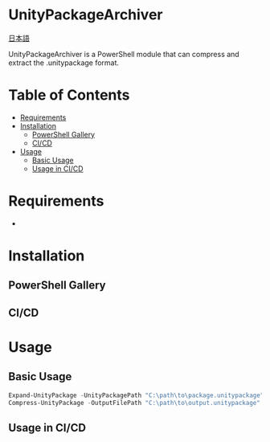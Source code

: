 # UnityPackageArchiver

[日本語](README.jp.md)

UnityPackageArchiver is a PowerShell module that can compress and extract the .unitypackage format.

# Table of Contents

- [Requirements](#requirements)
- [Installation](#installation)
  - [PowerShell Gallery](#powershell-gallery)
  - [CI/CD](#cicd)
- [Usage](#usage)
  - [Basic Usage](#basic-usage)
  - [Usage in CI/CD](#usage-in-cicd)

# Requirements

-

# Installation

## PowerShell Gallery

## CI/CD

# Usage

## Basic Usage

```powershell
Expand-UnityPackage -UnityPackagePath "C:\path\to\package.unitypackage" -OutputDir "C:\output\directory"
Compress-UnityPackage -OutputFilePath "C:\path\to\output.unitypackage" -TargetFiles "C:\path\to\Assets\MyAsset.prefab", "C:\path\to\Assets\MyScript.cs"
```

## Usage in CI/CD
